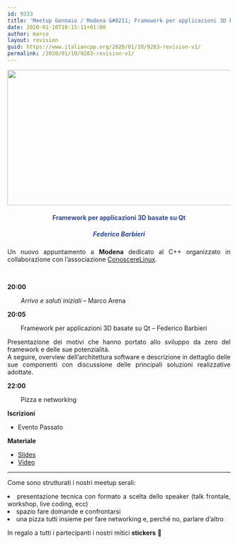 ```yaml
---
id: 9333
title: 'Meetup Gennaio / Modena &#8211; Framework per applicazioni 3D basate su Qt'
date: 2020-01-10T10:15:11+01:00
author: marco
layout: revision
guid: https://www.italiancpp.org/2020/01/10/9283-revision-v1/
permalink: /2020/01/10/9283-revision-v1/
---
```

<center>
  <img loading="lazy" class="aligncenter wp-image-9284 size-large" src="https://www.italiancpp.org/wp-content/uploads/2019/12/banner_meetupMo0120-1024x512.png" alt="" width="610" height="305" srcset="http://192.168.64.2/wordpress/wp-content/uploads/2019/12/banner_meetupMo0120.png 1024w, http://192.168.64.2/wordpress/wp-content/uploads/2019/12/banner_meetupMo0120-300x150.png 300w, http://192.168.64.2/wordpress/wp-content/uploads/2019/12/banner_meetupMo0120-768x384.png 768w, http://192.168.64.2/wordpress/wp-content/uploads/2019/12/banner_meetupMo0120-600x300.png 600w" sizes="(max-width: 610px) 100vw, 610px" />
</center>

<h4 style="text-align: center;">
  <span style="color: #2945a4;">Framework per applicazioni 3D basate su Qt</span>
</h4>

<h5 style="text-align: center;">
  <span style="color: #2945a4;"><em>Federico Barbieri</em></span>
</h5>

<p style="text-align: justify;">
  Un nuovo appuntamento a <strong>Modena</strong> dedicato al C++ organizzato in collaborazione con l&#8217;associazione <a href="http://conoscerelinux.org">ConoscereLinux</a>.
</p>

<p style="text-align: justify;">
  <span style="color: #ffffff;"> </span>
</p>

<p style="text-align: justify;">
  <strong>20:00</strong>
</p>

<p style="text-align: justify; padding-left: 30px;">
  <em>Arrivo e saluti iniziali</em> &#8211; Marco Arena
</p>

<p style="text-align: justify;">
  <strong>20:05</strong>
</p>

<p style="text-align: justify; padding-left: 30px;">
  Framework per applicazioni 3D basate su Qt &#8211; Federico Barbieri
</p>

<p style="text-align: justify;">
  Presentazione dei motivi che hanno portato allo sviluppo da zero del framework e delle sue potenzialità.<br /> A seguire, overview dell&#8217;architettura software e descrizione in dettaglio delle sue componenti con discussione delle principali soluzioni realizzative adottate.
</p>

**22:00**

<p style="padding-left: 30px;">
  Pizza e networking
</p>

**Iscrizioni**

  * Evento Passato

**Materiale**

  * [Slides](https://conoscerelinux.org/wp-content/uploads/2020/01/Barbieri-SlideMeetupCpp.pdf)
  * [Video](https://www.youtube.com/watch?v=89YhaFSCuIw)

* * *

<p style="text-align: justify;">
  Come sono strutturati i nostri meetup serali:
</p>

<li style="text-align: justify;">
  presentazione tecnica con formato a scelta dello speaker (talk frontale, workshop, live coding, ecc)
</li>
<li style="text-align: justify;">
  spazio fare domande e confrontarsi
</li>
<li style="text-align: justify;">
  una pizza tutti insieme per fare networking e, perché no, parlare d&#8217;altro
</li>

In regalo a tutti i partecipanti i nostri mitici **stickers** 🙂